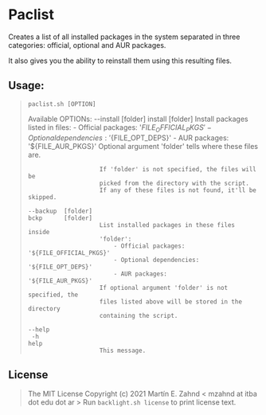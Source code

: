 # Paclist

Creates a list of all installed packages in the system separated in three
categories: official, optional and AUR packages. 

It also gives you the ability to reinstall them using this resulting files.

## Usage: 

> `paclist.sh [OPTION]`
>
> Available OPTIONs:
>     --install [folder]
>     install   [folder]
>                         Install packages listed in files:
>                             - Official packages:     '${FILE_OFFICIAL_PKGS}'
>                             - Optional dependencies: '${FILE_OPT_DEPS}'
>                             - AUR packages:          '${FILE_AUR_PKGS}'
>                         Optional argument 'folder' tells where these files 
>                         are.
>
>                         If 'folder' is not specified, the files will be 
>                         picked from the directory with the script.
>                         If any of these files is not found, it'll be skipped.
> 
>     --backup  [folder]
>     bckp      [folder]
>                         List installed packages in these files inside 
>                         'folder':
>                             - Official packages:     '${FILE_OFFICIAL_PKGS}'
>                             - Optional dependencies: '${FILE_OPT_DEPS}'
>                             - AUR packages:          '${FILE_AUR_PKGS}'
>                         If optional argument 'folder' is not specified, the 
>                         files listed above will be stored in the directory 
>                         containing the script.
> 
>     --help
>      -h
>     help
>                         This message.

## License

> The MIT License
> Copyright (c) 2021 Martín E. Zahnd < mzahnd at itba dot edu dot ar >
>     Run `backlight.sh license` to print license text.

